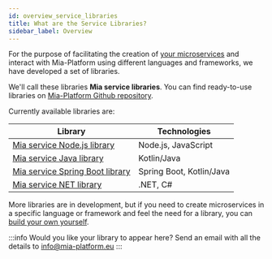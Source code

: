 ```yaml
---
id: overview_service_libraries
title: What are the Service Libraries?
sidebar_label: Overview
---
```

For the purpose of facilitating the creation of [your microservices](./../development_suite/api-console/api-design/plugin_baas_4.md) and interact with Mia-Platform using different languages and frameworks, we have developed a set of libraries.

We'll call these libraries **Mia service libraries**. You can find ready-to-use libraries on [Mia-Platform Github repository](https://github.com/mia-platform).

Currently available libraries are:

| **Library**                                                                                      | **Technologies**         |
| ------------------------------------------------------------------------------------------------ | ------------------------ |
| [Mia service Node.js library](../development_suite/api-console/api-design/plugin_baas_4) | Node.js, JavaScript      |
| [Mia service Java library](https://github.com/mia-platform/custom-plugin-java)                   | Kotlin/Java              |
| [Mia service Spring Boot library](https://github.com/mia-platform/custom-plugin-java-springboot) | Spring Boot, Kotlin/Java |
| [Mia service NET library](https://github.com/mia-platform/Mia-service-Net-Library)               | .NET, C#                 |

More libraries are in development, but if you need to create microservices in a specific language or framework and feel the need for a library, you can [build your own yourself](./create-new-library.md).

:::info
Would you like your library to appear here? Send an email with all the details to [info@mia-platform.eu](mailto:info@mia-platform.eu)
:::
